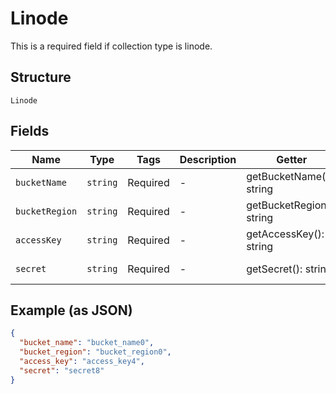 
# Linode

This is a required field if collection type is linode.

## Structure

`Linode`

## Fields

| Name | Type | Tags | Description | Getter | Setter |
|  --- | --- | --- | --- | --- | --- |
| `bucketName` | `string` | Required | - | getBucketName(): string | setBucketName(string bucketName): void |
| `bucketRegion` | `string` | Required | - | getBucketRegion(): string | setBucketRegion(string bucketRegion): void |
| `accessKey` | `string` | Required | - | getAccessKey(): string | setAccessKey(string accessKey): void |
| `secret` | `string` | Required | - | getSecret(): string | setSecret(string secret): void |

## Example (as JSON)

```json
{
  "bucket_name": "bucket_name0",
  "bucket_region": "bucket_region0",
  "access_key": "access_key4",
  "secret": "secret8"
}
```

